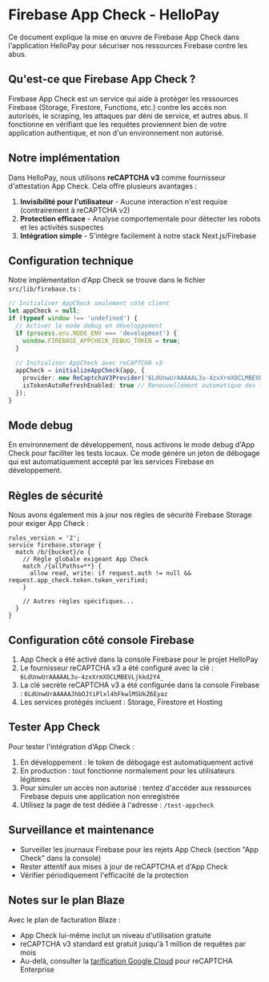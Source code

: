 # Firebase App Check - HelloPay

Ce document explique la mise en œuvre de Firebase App Check dans l'application HelloPay pour sécuriser nos ressources Firebase contre les abus.

## Qu'est-ce que Firebase App Check ?

Firebase App Check est un service qui aide à protéger les ressources Firebase (Storage, Firestore, Functions, etc.) contre les accès non autorisés, le scraping, les attaques par déni de service, et autres abus. Il fonctionne en vérifiant que les requêtes proviennent bien de votre application authentique, et non d'un environnement non autorisé.

## Notre implémentation

Dans HelloPay, nous utilisons **reCAPTCHA v3** comme fournisseur d'attestation App Check. Cela offre plusieurs avantages :

1. **Invisibilité pour l'utilisateur** - Aucune interaction n'est requise (contrairement à reCAPTCHA v2)
2. **Protection efficace** - Analyse comportementale pour détecter les robots et les activités suspectes
3. **Intégration simple** - S'intègre facilement à notre stack Next.js/Firebase

## Configuration technique

Notre implémentation d'App Check se trouve dans le fichier `src/lib/firebase.ts` :

```typescript
// Initialiser AppCheck seulement côté client
let appCheck = null;
if (typeof window !== 'undefined') {
  // Activer le mode debug en développement
  if (process.env.NODE_ENV === 'development') {
    window.FIREBASE_APPCHECK_DEBUG_TOKEN = true;
  }
  
  // Initialiser AppCheck avec reCAPTCHA v3
  appCheck = initializeAppCheck(app, {
    provider: new ReCaptchaV3Provider('6LdUnwUrAAAAAL3u-4zxXrmXOCLMBEVLjkkd2Y4_'), // Clé site web reCAPTCHA v3
    isTokenAutoRefreshEnabled: true // Renouvellement automatique des tokens
  });
}
```

## Mode debug

En environnement de développement, nous activons le mode debug d'App Check pour faciliter les tests locaux. Ce mode génère un jeton de débogage qui est automatiquement accepté par les services Firebase en développement.

## Règles de sécurité

Nous avons également mis à jour nos règles de sécurité Firebase Storage pour exiger App Check :

```
rules_version = '2';
service firebase.storage {
  match /b/{bucket}/o {
    // Règle globale exigeant App Check
    match /{allPaths=**} {
      allow read, write: if request.auth != null && request.app_check.token.token_verified;
    }
    
    // Autres règles spécifiques...
  }
}
```

## Configuration côté console Firebase

1. App Check a été activé dans la console Firebase pour le projet HelloPay
2. Le fournisseur reCAPTCHA v3 a été configuré avec la clé : `6LdUnwUrAAAAAL3u-4zxXrmXOCLMBEVLjkkd2Y4_`
3. La clé secrète reCAPTCHA v3 a été configurée dans la console Firebase : `6LdUnwUrAAAAAJhbOJtiPlxl4hFkwlMSUkZ6Eyaz`
4. Les services protégés incluent : Storage, Firestore et Hosting

## Tester App Check

Pour tester l'intégration d'App Check :

1. En développement : le token de débogage est automatiquement activé
2. En production : tout fonctionne normalement pour les utilisateurs légitimes
3. Pour simuler un accès non autorisé : tentez d'accéder aux ressources Firebase depuis une application non enregistrée
4. Utilisez la page de test dédiée à l'adresse : `/test-appcheck`

## Surveillance et maintenance

- Surveiller les journaux Firebase pour les rejets App Check (section "App Check" dans la console)
- Rester attentif aux mises à jour de reCAPTCHA et d'App Check
- Vérifier périodiquement l'efficacité de la protection

## Notes sur le plan Blaze

Avec le plan de facturation Blaze :
- App Check lui-même inclut un niveau d'utilisation gratuite
- reCAPTCHA v3 standard est gratuit jusqu'à 1 million de requêtes par mois
- Au-delà, consulter la [tarification Google Cloud](https://cloud.google.com/recaptcha-enterprise/pricing) pour reCAPTCHA Enterprise 